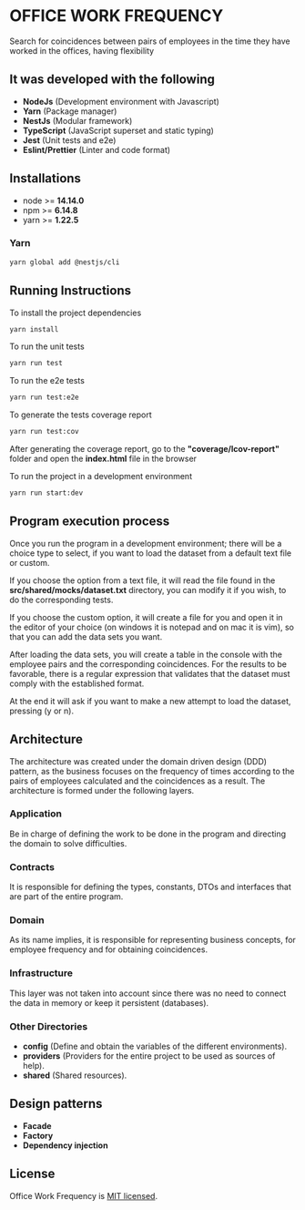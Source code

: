 # OFFICE WORK FREQUENCY

Search for coincidences between pairs of employees in the time they have worked in the offices, having flexibility

## It was developed with the following

* **NodeJs** (Development environment with Javascript)
* **Yarn** (Package manager)
* **NestJs** (Modular framework)
* **TypeScript** (JavaScript superset and static typing)
* **Jest** (Unit tests and e2e)
* **Eslint/Prettier** (Linter and code format)

## Installations

* node >= **14.14.0**
* npm >= **6.14.8**
* yarn >= **1.22.5**

### Yarn

```bash
yarn global add @nestjs/cli
```

## Running Instructions

To install the project dependencies

```bash
yarn install
```

To run the unit tests

```bash
yarn run test
```

To run the e2e tests

```bash
yarn run test:e2e
```

To generate the tests coverage report

```bash
yarn run test:cov
```

After generating the coverage report, go to the **"coverage/lcov-report"** folder and open the **index.html** file in the browser

To run the project in a development environment

```bash
yarn run start:dev
```

## Program execution process

Once you run the program in a development environment; there will be a choice type to select, if you want to load the dataset from a default text file or custom.

If you choose the option from a text file, it will read the file found in the **src/shared/mocks/dataset.txt** directory, you can modify it if you wish, to do the corresponding tests.

If you choose the custom option, it will create a file for you and open it in the editor of your choice (on windows it is notepad and on mac it is vim), so that you can add the data sets you want.

After loading the data sets, you will create a table in the console with the employee pairs and the corresponding coincidences. For the results to be favorable, there is a regular expression that validates that the dataset must comply with the established format.

At the end it will ask if you want to make a new attempt to load the dataset, pressing (y or n).

## Architecture

The architecture was created under the domain driven design (DDD) pattern, as the business focuses on the frequency of times according to the pairs of employees calculated and the coincidences as a result. The architecture is formed under the following layers.

### Application

Be in charge of defining the work to be done in the program and directing the domain to solve difficulties.

### Contracts

It is responsible for defining the types, constants, DTOs and interfaces that are part of the entire program.

### Domain

As its name implies, it is responsible for representing business concepts, for employee frequency and for obtaining coincidences.

### Infrastructure

This layer was not taken into account since there was no need to connect the data in memory or keep it persistent (databases).

### Other Directories

* **config** (Define and obtain the variables of the different environments).
* **providers** (Providers for the entire project to be used as sources of help).
* **shared** (Shared resources).

## Design patterns

* **Facade**
* **Factory**
* **Dependency injection**

## License

Office Work Frequency is [MIT licensed](LICENSE).
